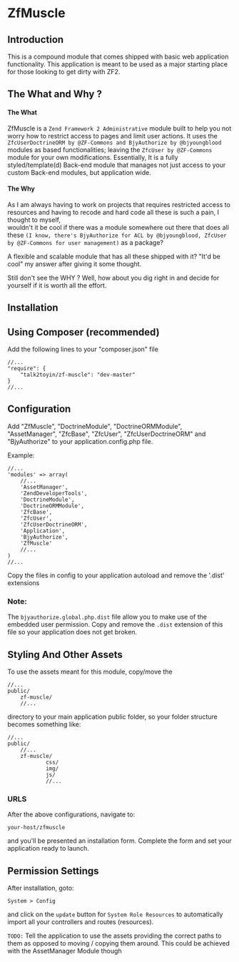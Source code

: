 ZfMuscle
=======================

Introduction
------------
This is a compound module that comes shipped with basic web application functionality.
This application is meant to be used as a major starting place for those
looking to get dirty with ZF2.


The What and Why ?
------------
#### The What
ZfMuscle is a ```Zend Framework 2 Administrative``` module built to help you not worry how to restrict access to pages and limit user actions.
It uses the ```ZfcUserDoctrineORM by @ZF-Commons and BjyAuthorize by @bjyoungblood``` modules as based functionalities; leaving the ```ZfcUser by @ZF-Commons``` module for your own modifications.
Essentially, It is a fully styled/template(d) Back-end module that manages not just access to your custom Back-end modules, but application wide.

#### The Why
As I am always having to work on projects that requires restricted access to resources and having to recode and hard code all these is such a pain, I thought to myself,  
wouldn't it be cool if there was a module somewhere out there that does all these ```(I know, there's BjyAuthorize for ACL by @bjyoungblood, ZfcUser by @ZF-Commons for user management)``` as a package?

A flexible and scalable module that has all these shipped with it? "It'd be cool" my answer after giving it some thought.

Still don't see the WHY ? Well, how about you dig right in and decide for yourself if it is worth all the effort.



Installation
------------

Using Composer (recommended)
----------------------------
Add the following lines to your "composer.json" file

```
//...
"require": {
    "talk2toyin/zf-muscle": "dev-master"
}
//...
```


Configuration
-------------
Add "ZfMuscle", "DoctrineModule", "DoctrineORMModule", "AssetManager", "ZfcBase", "ZfcUser", 
"ZfcUserDoctrineORM" and "BjyAuthorize" to your application.config.php file.

Example:
```
//...
'modules' => array(
    //...
    'AssetManager',
    'ZendDeveloperTools',
    'DoctrineModule',
    'DoctrineORMModule',
    'ZfcBase',
    'ZfcUser',
    'ZfcUserDoctrineORM',
    'Application',
    'BjyAuthorize',
    'ZfMuscle'
    //...
)
//...
```
Copy the files in config to your application autoload and remove the '.dist' extensions

### Note:
The ```bjyauthorize.global.php.dist``` file allow you to make use of the embedded user permission.
Copy and remove the ```.dist``` extension of this file so your application does not get broken.


Styling And Other Assets
------------------------
To use the assets meant for this module,
copy/move the
```
//...
public/
    zf-muscle/
    //...
```

directory to your main application public folder, so your folder structure becomes something like:
```
//...
public/
    //...
    zf-muscle/
            css/
            img/
            js/
            //...
```

### URLS
After the above configurations, navigate to:
```
your-host/zfmuscle
```
and you'll be presented an installation form. Complete the form and set your application ready to launch.

Permission Settings
-------------------
After installation, goto:
```
System > Config
```
and click on the ```update``` button for ```System Role Resources``` to automatically import all your controllers and routes (resources).


```TODO:``` Tell the application to use the assets providing the correct paths to them as opposed to moving / copying them around. This could be achieved with the AssetManager Module though
